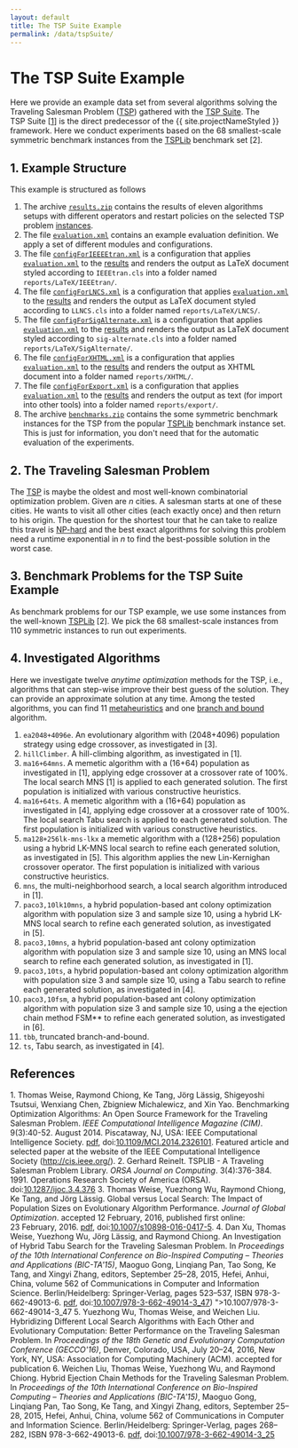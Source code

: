 ```yaml
---
layout: default
title: The TSP Suite Example
permalink: /data/tspSuite/
---
```

# The TSP Suite Example

Here we provide an example data set from several algorithms solving the Traveling Salesman Problem ([TSP](https://en.wikipedia.org/wiki/Travelling_salesman_problem)) gathered with the [TSP Suite](https://github.com/optimizationBenchmarking/tspSuite). The TSP&nbsp;Suite&nbsp;[<a href="#ref1">1</a>] is the direct predecessor of the  {{ site.projectNameStyled }} framework. Here we conduct experiments based on the 68 smallest-scale symmetric benchmark instances from the [TSPLib](www.iwr.uni-heidelberg.de/groups/comopt/software/TSPLIB95/) benchmark set&nbsp;[2].

## 1. Example Structure

This example is structured as follows

1. The archive [`results.zip`](results.zip) contains the results of eleven algorithms setups with different operators and restart policies on the selected TSP problem [instances](benchmarks.zip).
3. The file [`evaluation.xml`](evaluation.xml) contains an example evaluation definition. We apply a set of different modules and configurations.
4. The file [`configForIEEEEtran.xml`](configForIEEEEtran.xml) is a configuration that applies [`evaluation.xml`](evaluation.xml) to the [results](results.zip) and renders the output as LaTeX document styled according to `IEEEtran.cls` into a folder named `reports/LaTeX/IEEEtran/`. 
6. The file [`configForLNCS.xml`](configForLNCS.xml) is a configuration that applies [`evaluation.xml`](evaluation.xml) to the [results](results.zip) and renders the output as LaTeX document styled according to `LLNCS.cls` into a folder named `reports/LaTeX/LNCS/`.
6. The file [`configForSigAlternate.xml`](configForSigAlternate.xml) is a configuration that applies [`evaluation.xml`](evaluation.xml) to the [results](results.zip) and renders the output as LaTeX document styled according to `sig-alternate.cls` into a folder named `reports/LaTeX/SigAlternate/`.
6. The file [`configForXHTML.xml`](configForXHTML.xml) is a configuration that applies [`evaluation.xml`](evaluation.xml) to the [results](results.zip) and renders the output as XHTML document into a folder named `reports/XHTML/`.
6. The file [`configForExport.xml`](configForExport.xml) is a configuration that applies [`evaluation.xml`](evaluation.xml) to the [results](results.zip) and renders the output as text (for import into other tools) into a folder named `reports/export/`.
3. The archive [`benchmarks.zip`](benchmarks.zip) contains the some symmetric benchmark instances for the TSP from the popular [TSPLib](www.iwr.uni-heidelberg.de/groups/comopt/software/TSPLIB95/) benchmark instance set. This is just for information, you don't need that for the automatic evaluation of the experiments.
 

## 2. The Traveling Salesman Problem

The [TSP](https://en.wikipedia.org/wiki/Travelling_salesman_problem) is maybe the oldest and most well-known combinatorial optimization problem. Given are *n* cities. A salesman starts at one of these cities. He wants to visit all other cities (each exactly once) and then return to his origin. The question for the shortest tour that he can take to realize this travel is [NP-hard](https://en.wikipedia.org/wiki/NP-hard) and the best exact algorithms for solving this problem need a runtime exponential in *n* to find the best-possible solution in the worst case.


## 3. Benchmark Problems for the TSP Suite Example

As benchmark problems for our TSP example, we use some instances from the well-known [TSPLib](www.iwr.uni-heidelberg.de/groups/comopt/software/TSPLIB95/)&nbsp;[2]. We pick the 68 smallest-scale instances from 110 symmetric instances to run out experiments.

## 4. Investigated Algorithms

Here we investigate twelve *anytime optimization* methods for the TSP, i.e., algorithms that can step-wise improve their best guess of the solution. They can provide an approximate solution at any time. Among the tested algorithms, you can find 11 [metaheuristics](https://en.wikipedia.org/wiki/Metaheuristic) and one [branch and bound](https://en.wikipedia.org/wiki/Branch_and_bound) algorithm.

1. `ea2048+4096e`. An evolutionary algorithm with (2048+4096) population strategy using edge crossover, as investigated in&nbsp;[3].
2. `hillClimber`. A hill-climbing algorithm, as investigated in&nbsp;[1].
3. `ma16+64mns`. A memetic algorithm with a (16+64) population as investigated in&nbsp;[1], applying edge crossover at a crossover rate of 100%. The local search MNS&nbsp;[1] is applied to each generated solution. The first population is initialized with various constructive heuristics.
3. `ma16+64ts`. A memetic algorithm with a (16+64) population as investigated in&nbsp;[4], applying edge crossover at a crossover rate of 100%. The local search Tabu search is applied to each generated solution. The first population is initialized with various constructive heuristics.
4. `ma128+256lk-mns-lkx` a memetic algorithm with a (128+256) population using a hybrid LK-MNS local search to refine each generated solution, as investigated in&nbsp;[5]. This algorithm applies the new Lin-Kernighan crossover operator. The first population is initialized with various constructive heuristics.
5. `mns`, the multi-neighborhood search, a local search algorithm introduced in&nbsp;[1].
6. `paco3,10lk10mns`, a hybrid population-based ant colony optimization algorithm with population size 3 and sample size 10, using a hybrid LK-MNS local search to refine each generated solution, as investigated in&nbsp;[5].
7. `paco3,10mns`, a hybrid population-based ant colony optimization algorithm with population size 3 and sample size 10, using an MNS local search to refine each generated solution, as investigated in&nbsp;[1].
8. `paco3,10ts`, a hybrid population-based ant colony optimization algorithm with population size 3 and sample size 10, using a Tabu search to refine each generated solution, as investigated in&nbsp;[4].
9. `paco3,10fsm`, a hybrid population-based ant colony optimization algorithm with population size 3 and sample size 10, using a the ejection chain method FSM** to refine each generated solution, as investigated in&nbsp;[6].
10. `tbb`, truncated branch-and-bound.
11. `ts`, Tabu search, as investigated in&nbsp;[4].

## References
<span id="ref1">1</span>. Thomas Weise, Raymond Chiong, Ke Tang, Jörg Lässig, Shigeyoshi Tsutsui, Wenxiang Chen, Zbigniew Michalewicz, and Xin Yao. Benchmarking Optimization Algorithms: An Open Source Framework for the Traveling Salesman Problem. *IEEE Computational Intelligence Magazine (CIM)*. 9(3):40-52. August 2014. Piscataway, NJ, USA: IEEE Computational Intelligence Society. [pdf](http://www.it-weise.de/research/publications/WCTLTCMY2014BOAAOSFFTTSP/WCTLTCMY2014BOAAOSFFTTSP.pdf), doi:[10.1109/MCI.2014.2326101](http://dx.doi.org/10.1109/MCI.2014.2326101). Featured article and selected paper at the website of the IEEE Computational Intelligence Society (http://cis.ieee.org/).
2. Gerhard Reinelt. TSPLIB - A Traveling Salesman Problem Library. *ORSA Journal on Computing*. 3(4):376-384. 1991. Operations Research Society of America (ORSA). doi:[10.1287/ijoc.3.4.376](10.1287/ijoc.3.4.376)
3. Thomas Weise, Yuezhong Wu, Raymond Chiong, Ke Tang, and Jörg Lässig. Global versus Local Search: The Impact of Population Sizes on Evolutionary Algorithm Performance. *Journal of Global Optimization*. accepted 12&nbsp;February, 2016, published first online: 23&nbsp;February, 2016. [pdf](http://www.it-weise.de/research/publications/WWCTL2016GVLSTIOPSOEAP/WWCTL2016GVLSTIOPSOEAP.pdf), doi:[10.1007/s10898-016-0417-5](http://dx.doi.org/10.1007/s10898-016-0417-5).
4. Dan Xu, Thomas Weise, Yuezhong Wu, Jörg Lässig, and Raymond Chiong. An Investigation of Hybrid Tabu Search for the Traveling Salesman Problem. In *Proceedings of the 10th International Conference on Bio-Inspired Computing – Theories and Applications (BIC-TA'15)*, Maoguo Gong, Linqiang Pan, Tao Song, Ke Tang, and Xingyi Zhang, editors, September&nbsp;25–28, 2015, Hefei, Anhui, China, volume 562 of Communications in Computer and Information Science. Berlin/Heidelberg: Springer-Verlag, pages&nbsp;523–537, ISBN 978-3-662-49013-6. [pdf](http://www.it-weise.de/research/publications/XWWLC2015AIOHTSFTTSP/XWWLC2015AIOHTSFTTSP.pdf), doi:[10.1007/978-3-662-49014-3\_47](http://www.dx.doi.org/10.1007/978-3-662-49014-3_47)) ">10.1007/978-3-662-49014-3_47</a>
5. Yuezhong Wu, Thomas Weise, and Weichen Liu. Hybridizing Different Local Search Algorithms with Each Other and Evolutionary Computation: Better Performance on the Traveling Salesman Problem. In *Proceedings of the 18th Genetic and Evolutionary Computation Conference (GECCO'16)*, Denver, Colorado, USA, July&nbsp;20–24,&nbsp;2016, New York, NY, USA: Association for Computing Machinery (ACM). accepted for publication
6. Weichen Liu, Thomas Weise, Yuezhong Wu, and Raymond Chiong. Hybrid Ejection Chain Methods for the Traveling Salesman Problem. In *Proceedings of the 10th International Conference on Bio-Inspired Computing – Theories and Applications (BIC-TA'15)*, Maoguo Gong, Linqiang Pan, Tao Song, Ke Tang, and Xingyi Zhang, editors, September&nbsp;25–28, 2015, Hefei, Anhui, China, volume 562 of Communications in Computer and Information Science. Berlin/Heidelberg: Springer-Verlag, pages&nbsp;268–282, ISBN 978-3-662-49013-6. [pdf](http://www.it-weise.de/research/publications/LWWC2015HECMFTTSP/LWWC2015HECMFTTSP.pdf), doi:[10.1007/978-3-662-49014-3_25](http://dx.doi.org/10.1007/978-3-662-49014-3_25)